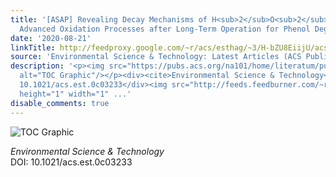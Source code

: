 ```yaml
---
title: '[ASAP] Revealing Decay Mechanisms of H<sub>2</sub>O<sub>2</sub>-Based Electrochemical
  Advanced Oxidation Processes after Long-Term Operation for Phenol Degradation'
date: '2020-08-21'
linkTitle: http://feedproxy.google.com/~r/acs/esthag/~3/H-bZU8EiijU/acs.est.0c03233
source: 'Environmental Science & Technology: Latest Articles (ACS Publications)'
description: '<p><img src="https://pubs.acs.org/na101/home/literatum/publisher/achs/journals/content/esthag/0/esthag.ahead-of-print/acs.est.0c03233/20200821/images/medium/es0c03233_0007.gif"
  alt="TOC Graphic"/></p><div><cite>Environmental Science & Technology</cite></div><div>DOI:
  10.1021/acs.est.0c03233</div><img src="http://feeds.feedburner.com/~r/acs/esthag/~4/H-bZU8EiijU"
  height="1" width="1" ...'
disable_comments: true
---
```

<p><img src="https://pubs.acs.org/na101/home/literatum/publisher/achs/journals/content/esthag/0/esthag.ahead-of-print/acs.est.0c03233/20200821/images/medium/es0c03233_0007.gif" alt="TOC Graphic"/></p><div><cite>Environmental Science & Technology</cite></div><div>DOI: 10.1021/acs.est.0c03233</div><img src="http://feeds.feedburner.com/~r/acs/esthag/~4/H-bZU8EiijU" height="1" width="1" ...